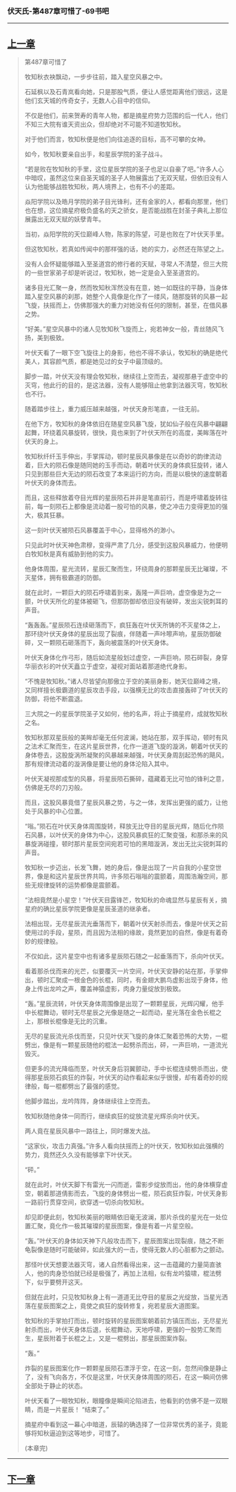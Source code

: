 ### 伏天氏-第487章可惜了-69书吧

--------
[上一章](./8d82196d219b9427548cc7d09d9a41eb.md)
--------


>
>
>
>第487章可惜了
>
>牧知秋衣袂飘动，一步步往前，踏入星空风暴之中。
>
>石延枫以及石青岚看向她，只是那股气质，便让人感觉距离他们很远，这是他们玄天城的传奇女子，无数人心目中的信仰。
>
>不仅是他们，前来贺寿的青年人物，都是摘星府势力范围的后一代人，他们不知三大院有谁天资出众，但却绝对不可能不知道牧知秋。
>
>对于他们而言，牧知秋便是他们向往追逐的目标，高不可攀的女神。
>
>如今，牧知秋要亲自出手，和星辰学院的圣子战斗。
>
>“若是败在牧知秋的手里，这位星辰学院的圣子也足以自豪了吧。”许多人心中暗叹，虽然这位来自圣天城的圣子人物展露出了无双天赋，但依旧没有人认为他能够战胜牧知秋，两人境界上，也有不小的差距。
>
>焱阳学院以及皓月学院的弟子目光锋利，还有金家的人，都看向那里，他们也在想，这位摘星府极负盛名的天之骄女，是否能战胜在封圣子典礼上那位展露出无双天赋的妖孽青年。
>
>当初，焱阳学院的天位巅峰人物，陈家的陈望，可是也败在了叶伏天手里。
>
>但这牧知秋，若真如传闻中的那样强的话，她的实力，必然还在陈望之上。
>
>没有人会怀疑能够踏入至圣道宫的修行者的天赋，寻常人不清楚，但三大院的一些世家弟子却是听说过，牧知秋，她一定是会入至圣道宫的。
>
>诸多目光汇聚一身，然而牧知秋浑然没有在意，她一如既往的平静，当身体踏入星空风暴的刹那，她整个人竟像是化作了一缕风，随那旋转的风暴一起飞旋，扶摇而上，仿佛那强大的重力对她没有任何的限制，甚至，在借风暴之势。
>
>“好美。”星空风暴中的诸人见牧知秋飞旋而上，宛若神女一般，青丝随风飞扬，美到极致。
>
>叶伏天看了一眼下空飞旋往上的身影，他也不得不承认，牧知秋的确是绝代美人，其容颜气质，都是她见过的女子中最顶级的。
>
>脚步一踏，叶伏天没有理会牧知秋，继续往上空而去，凝视那悬于虚空中的灭穹，他此行的目的，是这法器，没有人能够阻止他拿到法器灭穹，牧知秋也不行。
>
>随着踏步往上，重力威压越来越强，叶伏天身形笔直，一往无前。
>
>在他下方，牧知秋的身体依旧在随星空风暴飞旋，犹如仙子般在风暴中翩翩起舞，环绕着风暴旋转，很快，竟也来到了叶伏天所在的高度，美眸落在叶伏天的身上。
>
>牧知秋纤纤玉手伸出，手掌挥动，顿时星辰风暴像是在以奇妙的韵律流动着，巨大的陨石像是随同她的玉手而动，朝着叶伏天的身体疯狂旋转，诸人只见到那些巨大无边的陨石改变了本来运行的方向，而是以极快的速度朝着叶伏天的身体而去。
>
>而且，这些释放着夺目光辉的星辰陨石并非是笔直前行，而是呼啸着旋转往前，每一刻陨石上都像是流动着一股可怕的风暴，使之冲击力变得更加的强大，极其狂暴。
>
>这一刻叶伏天被陨石风暴覆盖于中心，显得格外的渺小。
>
>只见此时叶伏天神色肃穆，变得严肃了几分，感受到这股风暴威力，他便明白牧知秋是真有威胁到他的实力。
>
>他身体周围，星光流转，星辰汇聚而生，环绕周身的那颗星辰无比璀璨，不灭星体，拥有极霸道的防御。
>
>就在此时，一颗巨大的陨石呼啸着到来，轰隆一声巨响，虚空像是为之一颤，叶伏天所化的星体被砸飞，但那防御却依旧没有破碎，发出尖锐刺耳的声音。
>
>“轰轰轰。”星辰陨石连续砸落而下，疯狂轰在叶伏天所铸的不灭星体之上，那环绕叶伏天身体的星辰出现了裂痕，伴随着一声咔嚓声响，星辰防御破碎，又一颗陨石砸落而下，轰向被震荡的叶伏天身体。
>
>叶伏天身体化作弓形，随后如流星般划过虚空，一声巨响，陨石碎裂，身穿华丽衣衫的叶伏天矗立于虚空，凝视对面站着那道绝代身影。
>
>“不愧是牧知秋。”诸人尽皆望向那傲立于空的美丽身影，她天位巅峰之境，又同样擅长极霸道的星辰攻击手段，以强横无比的攻击直接轰碎了叶伏天的防御，将他不断震退。
>
>三大院之一的星辰学院圣子又如何，他的名声，将止于摘星府，成就牧知秋之名。
>
>牧知秋那双星辰般的美眸却毫无任何波澜，她站在那，双手挥动，顿时有风之法术汇聚而生，在这片星辰世界，化作一道道飞旋的漩涡，朝着叶伏天的身体卷去，这股旋涡所凝聚的风暴越来越强，叶伏天身周刮起恐怖的飓风，那有规律流动着的漩涡像是要让他的身体沦陷入其中。
>
>叶伏天凝视那成型的风暴，将星辰陨石撕碎，蕴藏着无比可怕的锋利之意，仿佛是无尽的刀刃般。
>
>而且，这股风暴竟借了星辰风暴之势，与之一体，发挥出更强的威力，让他处于风暴的中心位置。
>
>“嗡。”陨石在叶伏天身体周围旋转，释放无比夺目的星辰光辉，随后化作陨石风暴，以叶伏天的身体为中心，这股风暴疯狂的汇聚变强，和那杀来的风暴旋涡碰撞，顿时那片星辰空间宛若可怕的黑暗漩涡，发出无比尖锐刺耳的声音。
>
>牧知秋一步迈出，长发飞舞，她的身后，像是出现了一片自我的小星空世界，像是和这片星辰世界共鸣，许多陨石嗡嗡的震颤着，周围浩瀚空间，那些无规律旋转的运势都像是震颤着。
>
>“法相竟然是小星空！”叶伏天目露锋芒，牧知秋的命魂显然与星辰有关，摘星府的确比星辰学院更像是星辰圣道的继承者。
>
>法相出现，无尽星辰流光垂落而下，朝着叶伏天射杀而去，像是叶伏天之前使用过的手段，星陨，而且因为法相的缘故，竟然更加的自然，像是有着奇妙的规律般。
>
>不仅如此，这片星空中也有诸多星辰陨石随之一起垂落而下，杀向叶伏天。
>
>看着那杀伐而来的光芒，似要覆灭一片空间，叶伏天安静的站在那，手掌伸出，顿时汇聚成一根金色的长棍，同时，有金翅大鹏鸟虚影出现于身体，他身上传出龙吟之声，覆盖神猿虚影，肉身力量绽放到极致。
>
>“轰。”星辰流转，叶伏天身体周围像是出现了一颗颗星辰，光辉闪耀，他手中长棍舞动，顿时无尽星辰之光像是随之一起而动，星光落在金色长棍之上，那根长棍像是无比的沉重。
>
>无尽的星辰流光杀伐而至，只见叶伏天飞旋的身体汇聚着恐怖的大势，一棍劈出，像是有一颗星辰随他的棍法一起劈杀而出，砰，一声巨响，一道流光毁灭。
>
>但更多的流光降临而至，叶伏天身后羽翼颤动，手中长棍连续劈杀而出，使得那星辰陨石疯狂的炸裂，叶伏天的动作看起来似乎很慢，却有着奇妙的规律般，每一棍都劈出了最强的感觉。
>
>他脚步踏出，龙吟阵阵，身体继续往上空而去。
>
>牧知秋随他身体一同而行，继续疯狂的绽放流星光辉杀向叶伏天。
>
>两人竟在星辰风暴中一路往上，同时爆发大战。
>
>“这家伙，攻击力真强。”许多人看向扶摇而上的叶伏天，牧知秋如此强横的势力，竟然还久久没有能够拿下叶伏天。
>
>“砰。”
>
>就在此时，叶伏天脚下有雷光一闪而逝，雷影步绽放而出，他的身体横穿虚空，朝着那道倩影而去，飞旋的身体劈出一棍，陨石疯狂炸裂，叶伏天身影一路前行贯穿空间，欲穿透一切杀向牧知秋。
>
>却见即便此刻，牧知秋美丽的眼睛依旧毫无波澜，那片杀伐的星光在一处位置汇聚，竟化作一极其璀璨的星辰图案，像是有着一片星空般。
>
>“轰。”叶伏天的身体如天神下凡般攻击而下，星辰图案出现裂痕，随之不断龟裂像是随时可能破碎，如此强大的一击，使得无数人的心脏都为之颤动。
>
>那怪叶伏天想要法器灭穹，诸人自然看得出来，这一击蕴藏的力量简直骇人，他的肉身恐怕就已经是极强了，再加上法相，似有龙吟猿啸，棍法劈下，似乎要劈开这天。
>
>但就在此时，只见牧知秋身上有一道道无比夺目的星辰之光绽放，当星光洒落在星辰图案之上，竟使之疯狂的旋转修复，宛若星辰大道图案。
>
>牧知秋的手掌拍打而出，顿时旋转的星辰图案朝着前方镇压而出，无尽星光射杀而出，叶伏天身体后退，长棍舞动，天地呼啸，更强的一股势汇聚而生，星辰附着于长棍之上，又是一棍劈出，那星辰图案炸裂。
>
>“轰。”
>
>炸裂的星辰图案化作一颗颗星辰陨石漂浮于空，在这一刻，忽然间像是静止了，没有飞向各方，不仅是这里，叶伏天身体周围的陨石，在这一瞬间仿佛全部处于静止的状态。
>
>叶伏天看了一眼牧知秋，眼瞳像是瞬间沦陷进去，他看到的仿佛不是一双眼睛，而是一片星辰！
>“结束了。”
>
>摘星府中看到这一幕心中暗道，辰辕的确选择了一位非常优秀的圣子，竟能够将知秋逼迫到这等地步，可惜了。
>
>(本章完)
>
>

--------
[下一章](./360773425b7508a7fcbe4e6e583e37a8.md)
--------
